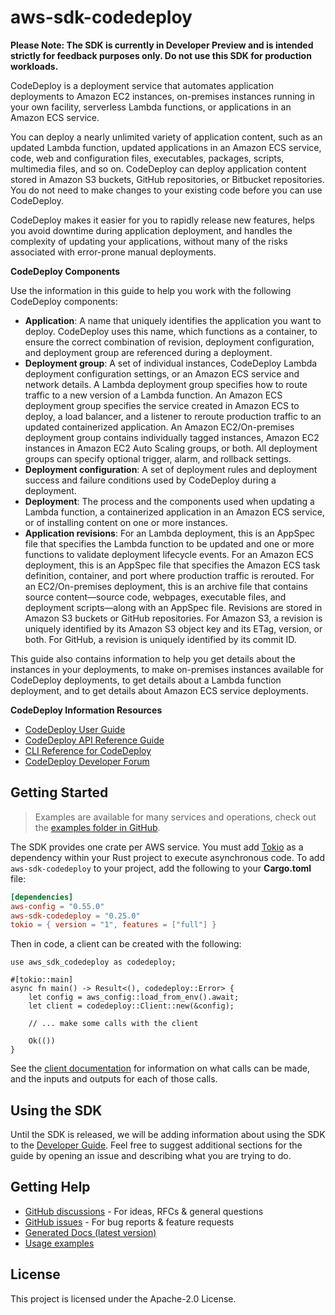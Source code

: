 # aws-sdk-codedeploy

**Please Note: The SDK is currently in Developer Preview and is intended strictly for
feedback purposes only. Do not use this SDK for production workloads.**

CodeDeploy is a deployment service that automates application deployments to Amazon EC2 instances, on-premises instances running in your own facility, serverless Lambda functions, or applications in an Amazon ECS service.

You can deploy a nearly unlimited variety of application content, such as an updated Lambda function, updated applications in an Amazon ECS service, code, web and configuration files, executables, packages, scripts, multimedia files, and so on. CodeDeploy can deploy application content stored in Amazon S3 buckets, GitHub repositories, or Bitbucket repositories. You do not need to make changes to your existing code before you can use CodeDeploy.

CodeDeploy makes it easier for you to rapidly release new features, helps you avoid downtime during application deployment, and handles the complexity of updating your applications, without many of the risks associated with error-prone manual deployments.

__CodeDeploy Components__

Use the information in this guide to help you work with the following CodeDeploy components:
  - __Application__: A name that uniquely identifies the application you want to deploy. CodeDeploy uses this name, which functions as a container, to ensure the correct combination of revision, deployment configuration, and deployment group are referenced during a deployment.
  - __Deployment group__: A set of individual instances, CodeDeploy Lambda deployment configuration settings, or an Amazon ECS service and network details. A Lambda deployment group specifies how to route traffic to a new version of a Lambda function. An Amazon ECS deployment group specifies the service created in Amazon ECS to deploy, a load balancer, and a listener to reroute production traffic to an updated containerized application. An Amazon EC2/On-premises deployment group contains individually tagged instances, Amazon EC2 instances in Amazon EC2 Auto Scaling groups, or both. All deployment groups can specify optional trigger, alarm, and rollback settings.
  - __Deployment configuration__: A set of deployment rules and deployment success and failure conditions used by CodeDeploy during a deployment.
  - __Deployment__: The process and the components used when updating a Lambda function, a containerized application in an Amazon ECS service, or of installing content on one or more instances.
  - __Application revisions__: For an Lambda deployment, this is an AppSpec file that specifies the Lambda function to be updated and one or more functions to validate deployment lifecycle events. For an Amazon ECS deployment, this is an AppSpec file that specifies the Amazon ECS task definition, container, and port where production traffic is rerouted. For an EC2/On-premises deployment, this is an archive file that contains source content—source code, webpages, executable files, and deployment scripts—along with an AppSpec file. Revisions are stored in Amazon S3 buckets or GitHub repositories. For Amazon S3, a revision is uniquely identified by its Amazon S3 object key and its ETag, version, or both. For GitHub, a revision is uniquely identified by its commit ID.

This guide also contains information to help you get details about the instances in your deployments, to make on-premises instances available for CodeDeploy deployments, to get details about a Lambda function deployment, and to get details about Amazon ECS service deployments.

__CodeDeploy Information Resources__
  - [CodeDeploy User Guide](https://docs.aws.amazon.com/codedeploy/latest/userguide)
  - [CodeDeploy API Reference Guide](https://docs.aws.amazon.com/codedeploy/latest/APIReference/)
  - [CLI Reference for CodeDeploy](https://docs.aws.amazon.com/cli/latest/reference/deploy/index.html)
  - [CodeDeploy Developer Forum](https://forums.aws.amazon.com/forum.jspa?forumID=179)

## Getting Started

> Examples are available for many services and operations, check out the
> [examples folder in GitHub](https://github.com/awslabs/aws-sdk-rust/tree/main/examples).

The SDK provides one crate per AWS service. You must add [Tokio](https://crates.io/crates/tokio)
as a dependency within your Rust project to execute asynchronous code. To add `aws-sdk-codedeploy` to
your project, add the following to your **Cargo.toml** file:

```toml
[dependencies]
aws-config = "0.55.0"
aws-sdk-codedeploy = "0.25.0"
tokio = { version = "1", features = ["full"] }
```

Then in code, a client can be created with the following:

```rust,no_run
use aws_sdk_codedeploy as codedeploy;

#[tokio::main]
async fn main() -> Result<(), codedeploy::Error> {
    let config = aws_config::load_from_env().await;
    let client = codedeploy::Client::new(&config);

    // ... make some calls with the client

    Ok(())
}
```

See the [client documentation](https://docs.rs/aws-sdk-codedeploy/latest/aws_sdk_codedeploy/client/struct.Client.html)
for information on what calls can be made, and the inputs and outputs for each of those calls.

## Using the SDK

Until the SDK is released, we will be adding information about using the SDK to the
[Developer Guide](https://docs.aws.amazon.com/sdk-for-rust/latest/dg/welcome.html). Feel free to suggest
additional sections for the guide by opening an issue and describing what you are trying to do.

## Getting Help

* [GitHub discussions](https://github.com/awslabs/aws-sdk-rust/discussions) - For ideas, RFCs & general questions
* [GitHub issues](https://github.com/awslabs/aws-sdk-rust/issues/new/choose) - For bug reports & feature requests
* [Generated Docs (latest version)](https://awslabs.github.io/aws-sdk-rust/)
* [Usage examples](https://github.com/awslabs/aws-sdk-rust/tree/main/examples)

## License

This project is licensed under the Apache-2.0 License.

